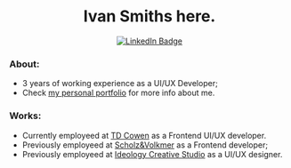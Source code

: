 <div align="center">
  <h1>Ivan Smiths here.</h1>
  <a target="_blank" rel="noopener noreferrer" href="https://www.linkedin.com/in/ivan-fabbri/">
    <img src="https://img.shields.io/badge/LinkedIn-blue?style=for-the-badge&logo=linkedin&logoColor=white" alt="LinkedIn Badge"/>
  </a>
</div>

### About:
- 3 years of working experience as a UI/UX Developer;
- Check <a href="https://www.ivansmiths.com/">my personal portfolio</a> for more info about me.

### Works:
- Currently employeed at <a href="https://www.cowen.com/">TD Cowen</a> as a Frontend UI/UX developer.
- Previously employeed at <a href="https://www.s-v.de/">Scholz&Volkmer</a> as a Frontend developer;
- Previously employeed at <a href="https://www.ideology.it/">Ideology Creative Studio</a> as a UI/UX designer.
